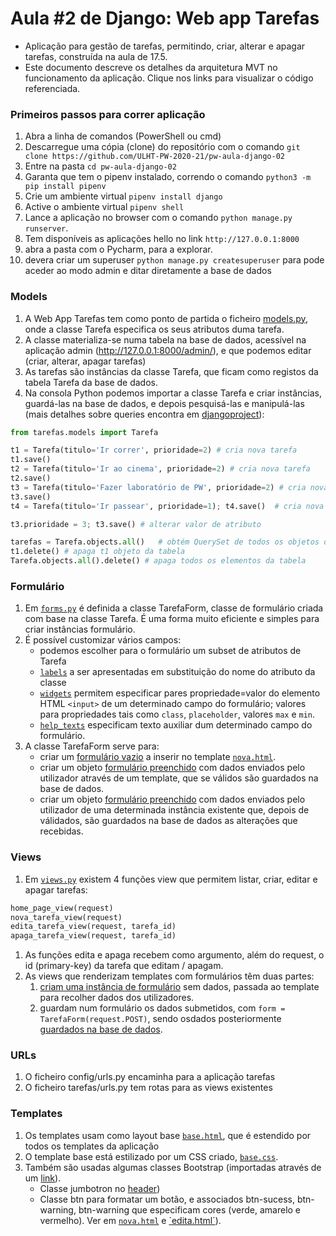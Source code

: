 # Aula #2 de Django: Web app Tarefas 

* Aplicação para gestão de tarefas, permitindo, criar, alterar e apagar tarefas, construída na aula de 17.5.
* Este documento descreve os detalhes da arquitetura MVT no funcionamento da aplicação. Clique nos links para visualizar o código referenciada. 

### Primeiros passos para correr aplicação
1. Abra a linha de comandos (PowerShell ou cmd)
1. Descarregue uma cópia (clone) do repositório com o comando `git clone https://github.com/ULHT-PW-2020-21/pw-aula-django-02` 
1. Entre na pasta  `cd pw-aula-django-02`
1. Garanta que tem o pipenv instalado, correndo o comando `python3 -m pip install pipenv`
1. Crie um ambiente virtual `pipenv install django` 
1. Active o ambiente virtual `pipenv shell`
1. Lance a aplicação no browser com o comando `python manage.py runserver`. 
1. Tem disponíveis as aplicações hello no link `http://127.0.0.1:8000`
1. abra a pasta com o Pycharm, para a explorar.
1. devera criar um superuser `python manage.py createsuperuser` para pode aceder ao modo admin e ditar diretamente a base de dados


### Models
1. A Web App Tarefas tem como ponto de partida o ficheiro [models.py](https://github.com/ULHT-PW-2020-21/pw-aula-django-02/blob/master/tarefas/models.py), onde a classe Tarefa especifica os seus atributos duma tarefa.
1. A classe materializa-se numa tabela na base de dados, acessível na aplicação admin (http://127.0.0.1:8000/admin/), e que podemos editar (criar, alterar, apagar tarefas) 
1. As tarefas são instâncias da classe Tarefa, que ficam como registos da tabela Tarefa da base de dados.
1. Na consola Python podemos importar a classe Tarefa e criar instâncias, guardá-las na base de dados, e depois pesquisá-las e manipulá-las (mais detalhes sobre queries encontra em [djangoproject](https://docs.djangoproject.com/en/3.2/topics/db/queries/)):
```Python
from tarefas.models import Tarefa

t1 = Tarefa(titulo='Ir correr', prioridade=2) # cria nova tarefa
t1.save()
t2 = Tarefa(titulo='Ir ao cinema', prioridade=2) # cria nova tarefa
t2.save()
t3 = Tarefa(titulo='Fazer laboratório de PW', prioridade=2) # cria nova tarefa
t3.save()
t4 = Tarefa(titulo='Ir passear', prioridade=1); t4.save()  # cria nova tarefa

t3.prioridade = 3; t3.save() # alterar valor de atributo

tarefas = Tarefa.objects.all()   # obtém QuerySet de todos os objetos da tabela
t1.delete() # apaga t1 objeto da tabela
Tarefa.objects.all().delete() # apaga todos os elementos da tabela
```


### Formulário
1. Em [`forms.py`](https://github.com/ULHT-PW-2020-21/pw-aula-django-02/blob/21a2f865f02eeb36007ac3e4916cc0dc69835c6b/tarefas/forms.py) é definida a classe TarefaForm, classe de formulário criada com base na classe Tarefa. É uma forma muito eficiente e simples para criar instâncias formulário. 
2. É possível customizar vários campos:
    * podemos escolher para o formulário um subset de atributos de Tarefa
    * [`labels`](https://github.com/ULHT-PW-2020-21/pw-aula-django-02/blob/21a2f865f02eeb36007ac3e4916cc0dc69835c6b/tarefas/forms.py#L18) a ser apresentadas em substituição do nome do atributo da classe 
    * [`widgets`](https://github.com/ULHT-PW-2020-21/pw-aula-django-02/blob/21a2f865f02eeb36007ac3e4916cc0dc69835c6b/tarefas/forms.py#L11) permitem especificar pares propriedade=valor do elemento HTML `<input>` de um determinado campo do formulário; valores para propriedades tais como `class`, `placeholder`, valores `max` e `min`. 
    * [`help_texts`](https://github.com/ULHT-PW-2020-21/pw-aula-django-02/blob/21a2f865f02eeb36007ac3e4916cc0dc69835c6b/tarefas/forms.py#L25) especificam texto auxiliar dum determinado campo do formulário.
1. A classe TarefaForm serve para:
    * criar um [formulário vazio](https://github.com/ULHT-PW-2020-21/pw-aula-django-02/blob/master/tarefas/views.py#L17) a inserir no template [`nova.html`](https://github.com/ULHT-PW-2020-21/pw-aula-django-02/blob/master/tarefas/templates/tarefas/nova.html#L8).
    * criar um objeto [formulário preenchido](https://github.com/ULHT-PW-2020-21/pw-aula-django-02/blob/master/tarefas/views.py#L17) com dados enviados pelo utilizador através de um template, que se válidos são guardados na base de dados.
    * criar um objeto [formulário preenchido](https://github.com/ULHT-PW-2020-21/pw-aula-django-02/blob/master/tarefas/views.py#L29) com dados enviados pelo utilizador de uma determinada instância existente que, depois de válidados, são guardados na base de dados as alterações que recebidas.



### Views
1. Em [`views.py`](https://github.com/ULHT-PW-2020-21/pw-aula-django-02/blob/master/tarefas/views.py) existem 4 funções view que permitem listar, criar, editar e apagar tarefas:
```Python 
home_page_view(request)
nova_tarefa_view(request)
edita_tarefa_view(request, tarefa_id)
apaga_tarefa_view(request, tarefa_id)
```
1. As funções edita e apaga recebem como argumento, além do request, o id (primary-key) da tarefa que editam / apagam.  
2. As views que renderizam templates com formulários têm duas partes:
    1. [criam uma instância de formulário](https://github.com/ULHT-PW-2020-21/pw-aula-django-02/blob/master/tarefas/views.py#L17) sem dados, passada ao template para recolher dados dos utilizadores.
    2. guardam num formulário os dados submetidos, com `form = TarefaForm(request.POST)`, sendo osdados posteriormente [guardados na base de dados](https://github.com/ULHT-PW-2020-21/pw-aula-django-02/blob/master/tarefas/views.py#L19).


### URLs
1. O ficheiro config/urls.py encaminha para a aplicação tarefas
2. O ficheiro tarefas/urls.py tem rotas para as views existentes


### Templates
1. Os templates usam como layout base [`base.html`](https://github.com/ULHT-PW-2020-21/pw-aula-django-02/blob/master/tarefas/templates/tarefas/base.html), que é estendido por todos os templates da aplicação
1. O template base está estilizado por um CSS criado, [`base.css`](https://github.com/ULHT-PW-2020-21/pw-aula-django-02/blob/master/tarefas/static/tarefas/base.css). 
2. Também são usadas algumas classes Bootstrap (importadas através de um [link](https://github.com/ULHT-PW-2020-21/pw-aula-django-02/blob/master/tarefas/templates/tarefas/base.html#L7)). 
    * Classe jumbotron no [header](https://github.com/ULHT-PW-2020-21/pw-aula-django-02/blob/master/tarefas/templates/tarefas/base.html#L12)) 
    * Classe btn para formatar um botão, e associados btn-sucess, btn-warning, btn-warning que especificam cores (verde, amarelo e vermelho). Ver em [`nova.html`](https://github.com/ULHT-PW-2020-21/pw-aula-django-02/blob/master/tarefas/templates/tarefas/nova.html) e [`edita.html´](https://github.com/ULHT-PW-2020-21/pw-aula-django-02/blob/master/tarefas/templates/tarefas/edita.html#L9)).
